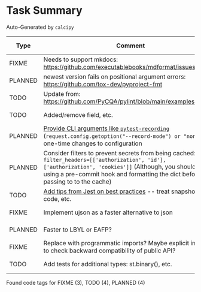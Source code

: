 # Task Summary

Auto-Generated by `calcipy`

| Type    | Comment                                                                                                                                                                                                                                                                         | Last Edit   | Source File                                                                                                                                                                                                |
|---------|---------------------------------------------------------------------------------------------------------------------------------------------------------------------------------------------------------------------------------------------------------------------------------|-------------|------------------------------------------------------------------------------------------------------------------------------------------------------------------------------------------------------------|
| FIXME   | Needs to support mkdocs: https://github.com/executablebooks/mdformat/issues/317                                                                                                                                                                                                 | 2022-09-17  | [.pre-commit-config.yaml:48](https://github.com/KyleKing/pytest_cache_assert/blame/6a374d2a40da114ed2b14de63fdfcb87fa8cef3b/.pre-commit-config.yaml#L47)                                                   |
| PLANNED | newest version fails on positional argument errors: https://github.com/tox-dev/pyproject-fmt                                                                                                                                                                                    | 2022-09-16  | [.pre-commit-config.yaml:68](https://github.com/KyleKing/pytest_cache_assert/blame/db164248693f53faa544283ced78bfc8cd174212/.pre-commit-config.yaml#L65)                                                   |
| TODO    | Update from: https://github.com/PyCQA/pylint/blob/main/examples/pylintrc                                                                                                                                                                                                        | 2022-09-16  | [.pylintrc:1](https://github.com/KyleKing/pytest_cache_assert/blame/db164248693f53faa544283ced78bfc8cd174212/.pylintrc#L1)                                                                                 |
| TODO    | Added/remove field, etc.                                                                                                                                                                                                                                                        | 2022-09-25  | [docs/README.md:132](https://github.com/KyleKing/pytest_cache_assert/blame/eff8dd9445ece5e760baad19933001b0c6d96f25/docs/README.md#L132)                                                                   |
| PLANNED | [Provide CLI arguments like `pytest-recording`](https://github.com/kiwicom/pytest-recording/blob/484bb887dd43fcaf44149160d57b58a7215e2c8a/src/pytest_recording/plugin.py#L37-L70) (`request.config.getoption("--record-mode") or "none"`) for one-time changes to configuration | 2021-11-02  | [docs/README.md:204](https://github.com/KyleKing/pytest_cache_assert/blame/59b53b867385ee55fb5d6c280931e1200f242f8c/docs/README.md#L191)                                                                   |
| PLANNED | Consider filters to prevent secrets from being cached: `filter_headers=[['authorization', 'id'], ['authorization', 'cookies']]` (Although, you should be using a pre-commit hook and formatting the dict before passing to to the cache)                                        | 2022-09-25  | [docs/README.md:205](https://github.com/KyleKing/pytest_cache_assert/blame/1c451fabfe0b992abcbd7f53f16d0b55396bac47/docs/README.md#L202)                                                                   |
| TODO    | [Add tips from Jest on best practices](https://jestjs.io/docs/snapshot-testing#best-practices) -- treat snapshots as code, etc.                                                                                                                                                 | 2022-09-25  | [docs/README.md:206](https://github.com/KyleKing/pytest_cache_assert/blame/1c451fabfe0b992abcbd7f53f16d0b55396bac47/docs/README.md#L203)                                                                   |
| FIXME   | Implement ujson as a faster alternative to json                                                                                                                                                                                                                                 | 2022-05-02  | [pyproject.toml:67](https://github.com/KyleKing/pytest_cache_assert/blame/19566b808c53ece745ba4280c3e671892e231510/pyproject.toml#L67)                                                                     |
| PLANNED | Faster to LBYL or EAFP?                                                                                                                                                                                                                                                         | 2022-09-22  | [pytest_cache_assert/_check_assert/serializer.py:117](https://github.com/KyleKing/pytest_cache_assert/blame/30bcaa3895cb64514791857a6986d7d1ceea93c2/pytest_cache_assert/_check_assert/serializer.py#L117) |
| FIXME   | Replace with programmatic imports? Maybe explicit imports to check backward compatibility of public API?                                                                                                                                                                        | 2022-02-18  | [scripts/check_imports.py:7](https://github.com/KyleKing/pytest_cache_assert/blame/de5c14ec02a9b3db952957a391ad4fbf317567ae/scripts/check_imports.py#L7)                                                   |
| TODO    | Add tests for additional types: st.binary(), etc.                                                                                                                                                                                                                               | 2022-03-07  | [tests/test_main.py:152](https://github.com/KyleKing/pytest_cache_assert/blame/f997474b9c84f354dd74de1da7f78e3f61af8c51/tests/test_main.py#L143)                                                           |

Found code tags for FIXME (3), TODO (4), PLANNED (4)

<!-- calcipy:skip_tags -->
